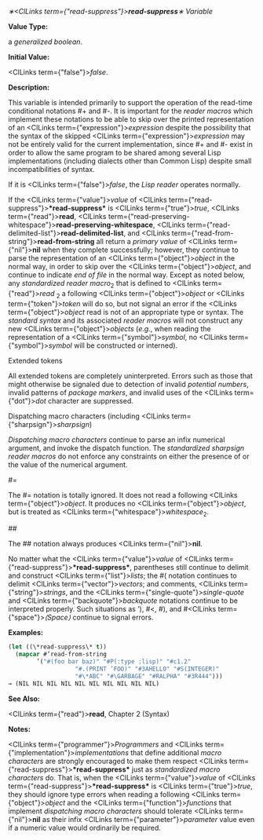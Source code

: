 *∗<ClLinks  term={"read-suppress"}><b>*read-suppress*</b></ClLinks>∗ Variable* 



**Value Type:** 



a *generalized boolean*. 



**Initial Value:** 



<ClLinks  term={"false"}><i>false</i></ClLinks>. 



**Description:** 



This variable is intended primarily to support the operation of the read-time conditional notations #+ and #-. It is important for the *reader macros* which implement these notations to be able to skip over the printed representation of an <ClLinks  term={"expression"}><i>expression</i></ClLinks> despite the possibility that the syntax of the skipped <ClLinks  term={"expression"}><i>expression</i></ClLinks> may not be entirely valid for the current implementation, since #+ and #- exist in order to allow the same program to be shared among several Lisp implementations (including dialects other than Common Lisp) despite small incompatibilities of syntax. 



If it is <ClLinks  term={"false"}><i>false</i></ClLinks>, the *Lisp reader* operates normally. 



If the <ClLinks  term={"value"}><i>value</i></ClLinks> of <ClLinks  term={"read-suppress"}><b>\*read-suppress\*</b></ClLinks> is <ClLinks  term={"true"}><i>true</i></ClLinks>, <ClLinks  term={"read"}><b>read</b></ClLinks>, <ClLinks  term={"read-preserving-whitespace"}><b>read-preserving-whitespace</b></ClLinks>, <ClLinks  term={"read-delimited-list"}><b>read-delimited-list</b></ClLinks>, and <ClLinks  term={"read-from-string"}><b>read-from-string</b></ClLinks> all return a *primary value* of <ClLinks  term={"nil"}><b>nil</b></ClLinks> when they complete successfully; however, they continue to parse the representation of an <ClLinks  term={"object"}><i>object</i></ClLinks> in the normal way, in order to skip over the <ClLinks  term={"object"}><i>object</i></ClLinks>, and continue to indicate *end of file* in the normal way. Except as noted below, any *standardized reader macro*<sub>2</sub> that is defined to <ClLinks  term={"read"}><i>read</i></ClLinks> <sub>2</sub> a following <ClLinks  term={"object"}><i>object</i></ClLinks> or <ClLinks  term={"token"}><i>token</i></ClLinks> will do so, but not signal an error if the <ClLinks  term={"object"}><i>object</i></ClLinks> read is not of an appropriate type or syntax. The *standard syntax* and its associated *reader macros* will not construct any new <ClLinks  term={"object"}><i>objects</i></ClLinks> (*e.g.*, when reading the representation of a <ClLinks  term={"symbol"}><i>symbol</i></ClLinks>, no <ClLinks  term={"symbol"}><i>symbol</i></ClLinks> will be constructed or interned). 



Extended tokens 



All extended tokens are completely uninterpreted. Errors such as those that might otherwise be signaled due to detection of invalid *potential numbers*, invalid patterns of *package markers*, and invalid uses of the <ClLinks  term={"dot"}><i>dot</i></ClLinks> character are suppressed. 



Dispatching macro characters (including <ClLinks  term={"sharpsign"}><i>sharpsign</i></ClLinks>) 



*Dispatching macro characters* continue to parse an infix numerical argument, and invoke the dispatch function. The *standardized sharpsign reader macros* do not enforce any constraints on either the presence of or the value of the numerical argument. 



#= 



The #= notation is totally ignored. It does not read a following <ClLinks  term={"object"}><i>object</i></ClLinks>. It produces no <ClLinks  term={"object"}><i>object</i></ClLinks>, but is treated as <ClLinks  term={"whitespace"}><i>whitespace</i></ClLinks><sub>2</sub>. 







 



 



\## 



The ## notation always produces <ClLinks  term={"nil"}><b>nil</b></ClLinks>. 



No matter what the <ClLinks  term={"value"}><i>value</i></ClLinks> of <ClLinks  term={"read-suppress"}><b>\*read-suppress\*</b></ClLinks>, parentheses still continue to delimit and construct <ClLinks  term={"list"}><i>lists</i></ClLinks>; the #( notation continues to delimit <ClLinks  term={"vector"}><i>vectors</i></ClLinks>; and comments, <ClLinks  term={"string"}><i>strings</i></ClLinks>, and the <ClLinks  term={"single-quote"}><i>single-quote</i></ClLinks> and <ClLinks  term={"backquote"}><i>backquote</i></ClLinks> notations continue to be interpreted properly. Such situations as ’), #&lt;, #), and #<ClLinks  term={"space"}><i>⟨Space⟩</i></ClLinks> continue to signal errors. 



**Examples:**
```lisp
(let ((\*read-suppress\* t)) 
  (mapcar #’read-from-string 
	    ’("#(foo bar baz)" "#P(:type :lisp)" "#c1.2" 
			       "#.(PRINT ’FOO)" "#3AHELLO" "#S(INTEGER)" 
			       "#\*ABC" "#\GARBAGE" "#RALPHA" "#3R444"))) 
→ (NIL NIL NIL NIL NIL NIL NIL NIL NIL NIL) 
```
**See Also:** 



<ClLinks  term={"read"}><b>read</b></ClLinks>, Chapter 2 (Syntax) 



**Notes:** 



<ClLinks  term={"programmer"}><i>Programmers</i></ClLinks> and <ClLinks  term={"implementation"}><i>implementations</i></ClLinks> that define additional *macro characters* are strongly encouraged to make them respect <ClLinks  term={"read-suppress"}><b>\*read-suppress\*</b></ClLinks> just as *standardized macro characters* do. That is, when the <ClLinks  term={"value"}><i>value</i></ClLinks> of <ClLinks  term={"read-suppress"}><b>\*read-suppress\*</b></ClLinks> is <ClLinks  term={"true"}><i>true</i></ClLinks>, they should ignore type errors when reading a following <ClLinks  term={"object"}><i>object</i></ClLinks> and the <ClLinks  term={"function"}><i>functions</i></ClLinks> that implement *dispatching macro characters* should tolerate <ClLinks  term={"nil"}><b>nil</b></ClLinks> as their infix <ClLinks  term={"parameter"}><i>parameter</i></ClLinks> value even if a numeric value would ordinarily be required. 



